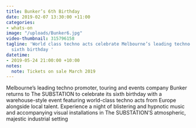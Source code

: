 ```yaml
---
title: Bunker’s 6th Birthday
date: 2019-02-07 13:30:00 +11:00
categories:
- whats-on
image: "/uploads/Bunker6.jpg"
video-thumbnail: 315796158
tagline: 'World class techno acts celebrate Melbourne’s leading techno outfit Bunker’s
  sixth birthday '
datetime:
- 2019-05-24 21:00:00 +10:00
notes:
  note: Tickets on sale March 2019
---
```


Melbourne’s leading techno promoter, touring and events company Bunker returns to The SUBSTATION to celebrate its sixth birthday with a warehouse-style event featuring world-class techno acts from Europe alongside local talent. Experience a night of blistering and hypnotic music and accompanying visual installations in The SUBSTATION’S atmospheric, majestic industrial setting